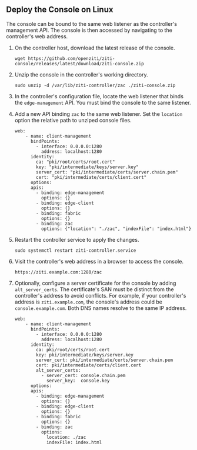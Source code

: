 
## Deploy the Console on Linux

The console can be bound to the same web listener as the controller's management API. The console is then accessed by navigating to the controller's web address.

1. On the controller host, download the latest release of the console.

    ```text
    wget https://github.com/openziti/ziti-console/releases/latest/download/ziti-console.zip
    ```

1. Unzip the console in the controller's working directory.

    ```text
    sudo unzip -d /var/lib/ziti-controller/zac ./ziti-console.zip
    ```

1. In the controller's configuration file, locate the web listener that binds the `edge-management` API. You must bind the console to the same listener.

1. Add a new API binding `zac` to the same web listener. Set the `location`  option the relative path to unziped console files.

    ```text
    web:
        - name: client-management
          bindPoints:
            - interface: 0.0.0.0:1280
              address: localhost:1280
          identity:
            ca: "pki/root/certs/root.cert"
            key: "pki/intermediate/keys/server.key"
            server_cert: "pki/intermediate/certs/server.chain.pem"
            cert: "pki/intermediate/certs/client.cert"
          options:
          apis:
            - binding: edge-management
              options: {}
            - binding: edge-client
              options: {}
            - binding: fabric
              options: {}
            - binding: zac
              options: {"location": "./zac", "indexFile": "index.html"}
    ```

1. Restart the controller service to apply the changes.

    ```text
    sudo systemctl restart ziti-controller.service
    ```

1. Visit the controller's web address in a browser to access the console.

    ```text
    https://ziti.example.com:1280/zac
    ```

1. Optionally, configure a server certificate for the console by adding `alt_server_certs`. The certificate's SAN must be distinct from the controller's address to avoid conflicts. For example, if your controller's address is `ziti.example.com`, the console's address could be `console.example.com`. Both DNS names resolve to the same IP address.

    ```text
    web:
        - name: client-management
          bindPoints:
            - interface: 0.0.0.0:1280
              address: localhost:1280
          identity:
            ca: pki/root/certs/root.cert
            key: pki/intermediate/keys/server.key
            server_cert: pki/intermediate/certs/server.chain.pem
            cert: pki/intermediate/certs/client.cert
            alt_server_certs:
              - server_cert: console.chain.pem
                server_key:  console.key
          options:
          apis:
            - binding: edge-management
              options: {}
            - binding: edge-client
              options: {}
            - binding: fabric
              options: {}
            - binding: zac
              options:
                location: ./zac
                indexFile: index.html
    ```
